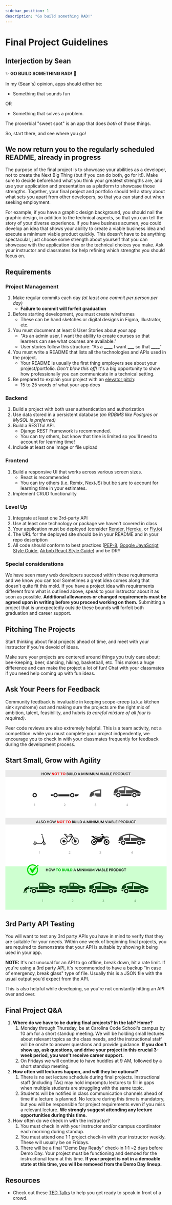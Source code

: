 ```yaml
---
sidebar_position: 1
description: "Go build something RAD!"
---
```


# Final Project Guidelines

## Interjection by Sean

✨ **GO BUILD SOMETHING RAD!** 🌈

In my (Sean's) opinion, apps should either be:

* Something that sounds fun

OR

* Something that solves a problem.

The proverbial "sweet spot" is an app that does _both_ of those things.

So, start there, and see where you go!

## We now return you to the regularly scheduled README, already in progress

The purpose of the final project is to showcase your abilities as a developer, not to create the Next Big Thing (but if you can do both, go for it!). Make sure to decide beforehand what you think your greatest strengths are, and use your application and presentation as a platform to showcase those strengths. Together, your final project and portfolio should tell a story about what sets you apart from other developers, so that you can stand out when seeking employment.

For example, if you have a graphic design background, you should nail the graphic design, in addition to the technical aspects, so that you can tell the story of your diverse experience. If you have business acumen, you could develop an idea that shows your ability to create a viable business idea and execute a minimum viable product quickly. This doesn't have to be anything spectacular, just choose some strength about yourself that you can showcase with the application idea or the technical choices you make. Ask your instructor and classmates for help refining which strengths you should focus on.

## Requirements

### Project Management

1. Make regular commits each day _(at least one commit per person per day)_
    * **Failure to commit will forfeit graduation**
2. Before starting development, you must create wireframes
    * These can be hand sketches or digital designs in Figma, Illustrator, etc.
3. You must document at least 8 User Stories about your app
    * "As an admin user, I want the ability to create courses so that learners can see what courses are available."
    * User stories follow this structure: "As a **\_\_\_\_** I want **\_\_\_** so that **\_\_\_\_**"
4. You must write a README that lists all the technologies and APIs used in the project.
    * Your README is usually the first thing employers see about your project/portfolio. _Don't blow this off!_ It's a big opportunity to show how professionally you can communicate in a technical setting.
5. Be prepared to explain your project with an [elevator pitch](https://www.universitylabpartners.org/blog/how-to-write-a-winning-elevator-pitch):
    * 15 to 25 words of what your app does

### Backend

1. Build a project with both user authentication and authorization
2. Use data stored in a persistent database _(an RDBMS like Postgres or MySQL is preferred)_
3. Build a RESTful API.
    * Django REST Framework is recommended.
    * You can try others, but know that time is limited so you'll need to account for learning time!
4. Include at least one image or file upload

### Frontend

1. Build a responsive UI that works across various screen sizes.
    * React is recommended
    * You can try others (i.e. Remix, NextJS) but be sure to account for learning time in your estimates.
2. Implement CRUD functionality

### Level Up

1. Integrate at least one 3rd-party API
2. Use at least one technology or package we haven't covered in class
3. Your application must be deployed (consider [Render](https://render.com/), [Heroku](https://heroku.com), or [Fly.io](https://fly.io/))
4. The URL for the deployed site should be in your README and in your repo description
5. All code should conform to best practices ([PEP-8](https://peps.python.org/pep-0008/), [Google JavaScript Style Guide](https://google.github.io/styleguide/jsguide.html), [Airbnb React Style Guide](https://github.com/airbnb/javascript/tree/master/react)) and be DRY

### Special considerations

We have seen many web developers succeed within these requirements and we know you can too! Sometimes a great idea comes along that doesn't quite fit this mold. If you have a project idea with requirements different from what is outlined above, speak to your instructor about it as soon as possible. **Additional allowances or changed requirements must be agreed upon in writing before you proceed working on them.** Submitting a project that is unexpectedly outside these bounds will forfeit both graduation and career support.

## Pitching The Projects

Start thinking about final projects ahead of time, and meet with your instructor if you're devoid of ideas.

Make sure your projects are centered around things you truly care about; bee-keeping, beer, dancing, hiking, basketball, etc. This makes a huge difference and can make the project a lot of fun! Chat with your classmates if you need help coming up with fun ideas.

## Ask Your Peers for Feedback

Community feedback is invaluable in keeping scope-creep (a.k.a kitchen sink syndrome) out and making sure the projects are the right mix of ambition, talent, feasibility, and hubris _(a careful mixture of all four is required)_.

Peer code reviews are also extremely helpful. This is a team activity, not a competition: while you must complete your project indpendently, we encourage you to check in with your classmates frequently for feedback during the development process.

## Start Small, Grow with Agility

![How to build an MVP](./img/how-to-build-a-minimum-viable-product.png)

## 3rd Party API Testing

You will want to test any 3rd party APIs you have in mind to verify that they are suitable for your needs. Within one week of beginning final projects, you are required to demonstrate that your API is suitable by showing it being used in your app.

**NOTE:** It's not unusual for an API to go offline, break down, hit a rate limit.  If you're using a 3rd party API, it's recommended to have a backup "in case of emergency, break glass" type of file. Usually this is a JSON file with the usual output you'd expect from the API.

This is also helpful while developing, so you're not constantly hitting an API over and over.

## Final Project Q&A

1. **Where do we have to be during final projects? In the lab? Home?**
    1. Monday through Thursday, be at Carolina Code School's campus by 10 am for a short standup meeting. We will be holding small lectures about relevant topics as the class needs, and the instructional staff will be onsite to answer questions and provide guidance. **If you don't show up, ask questions, and drive your project in this crucial 3-week period, you won't receive career support.**
    2. On Fridays we will continue to have huddles at 9 AM, followed by a short standup meeting.
2. **How often will lectures happen, and will they be optional?**
    1. There is no set lecture schedule during final projects. Instructional staff (including TAs) may hold impromptu lectures to fill in gaps when multiple students are struggling with the same topic.
    2. Students will be notified in class communication channels ahead of time if a lecture is planned. No lecture during this time is mandatory, but you will be responsible for project requirements even if you miss a relevant lecture. **We strongly suggest attending any lecture opportunities during this time.**
3. How often do we check in with the instructor?
    1. You must check in with your instructor and/or campus coordinator each morning during standup.
    2. You must attend one 1:1 project check-in with your instructor weekly. These will usually be on Fridays.
    3. There will be a final "Demo Day Ready" check-in 1:1 ~2 days before Demo Day. Your project must be functioning and demoed for the instructional team at this time. **If your project is not in a demoable state at this time, you will be removed from the Demo Day lineup.**

## Resources

* Check out these [TED Talks](https://www.ted.com/playlists/226/before_public_speaking) to help you get ready to speak in front of a crowd.

